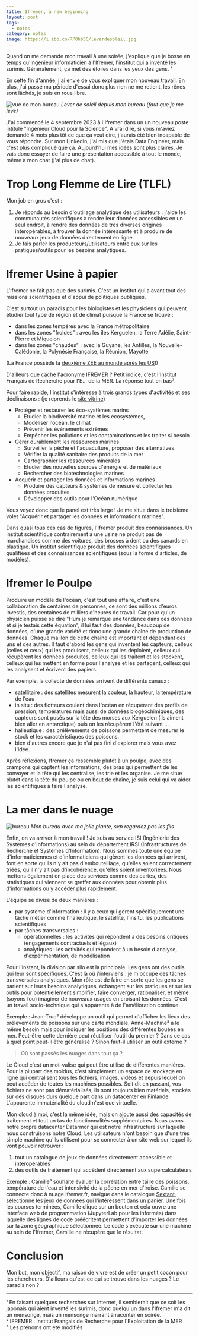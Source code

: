 ```yaml
---
title: Ifremer, a new beginning
layout: post
tags:
  - notes
category: notes
image: https://i.ibb.co/RP0hb5C/leverdesoleil.jpg
---
```


Quand on me demande mon travail à une soirée, j'explique que je bosse en temps qu'ingénieur informaticien à l'Ifremer, l'institut qui a inventé les surimis. Généralement, ça met des étoiles dans les yeux des gens. ¹

En cette fin d'année, j'ai envie de vous expliquer mon nouveau travail. En plus, j'ai passé ma période d'essai donc plus rien ne me retient, les rênes sont lâchés, je suis en roue libre.

![vue de mon bureau](https://i.ibb.co/RP0hb5C/leverdesoleil.jpg)
_Lever de soleil depuis mon bureau (faut que je me lève)_

<!--more-->

J'ai commencé le 4 septembre 2023 à l'Ifremer dans un un nouveau poste intitulé "Ingénieur Cloud pour la Science". A vrai dire, si vous m'aviez demandé 4 mois plus tôt ce que ça veut dire, j'aurais été bien incapable de vous répondre. Sur mon LinkedIn, j'ai mis que j'étais Data Engineer, mais c'est plus compliqué que ça. Aujourd'hui mes idées sont plus claires. Je vais donc essayer de faire une présentation accessible à tout le monde, même à mon chat (j'ai plus de chat).


# Trop Long Flemme de Lire (TLFL)

Mon job en gros c'est :
1. Je réponds au besoin d'outillage analytique des utilisateurs  : j'aide les communautés scientifiques à rendre leur données accessibles en un seul endroit, à rendre des données de très diverses origines interopérables, à trouver la donnée intéressante et à produire de nouveaux jeux de données directement en ligne.
2. Je fais parler les producteurs/utilisateurs entre eux sur les pratiques/outils pour les besoins analytiques. 

# Ifremer Usine à papier

L'Ifremer ne fait pas que des surimis. C'est un institut qui a avant tout des missions scientifiques et d'appui de politiques publiques.

C'est surtout un paradis pour les biologistes et les physiciens qui peuvent étudier tout type de région et de climat puisque la France se trouve :
- dans les zones tempérés avec la France métropolitaine
- dans les zones "froides" : avec les îles Kerguelen, la Terre Adélie, Saint-Pierre et Miquelon
- dans les zones "chaudes" : avec la Guyane, les Antilles, la Nouvelle-Calédonie, la Polynésie Française, la Réunion, Mayotte

(La France possède la [deuxième ZEE au monde après les US](https://fr.wikipedia.org/wiki/Zone_%C3%A9conomique_exclusive_de_la_France)!)

D'ailleurs que cache l'acronyme IFREMER ? Petit indice, c'est l'Institut Français de Recherche pour l'E... de la MER. La réponse tout en bas².

Pour faire rapide, l'institut s'intéresse à trois grands types d'activités et ses déclinaisons : (je reprends le [site vitrine](https://www.ifremer.fr/fr)) 

- Protéger et restaurer les éco-systèmes marins
    - Etudier la biodiversité marine et les écosystèmes, 
    - Modéliser l'océan, le climat
    - Prévenir les événements extrêmes
    - Empêcher les pollutions et les contaminations et les traiter si besoin
- Gérer durablement les ressources marines
    - Surveiller la pêche et l'aquaculture, proposer des alternatives
    - Vérifier la qualité sanitaire des produits de la mer
    - Cartographier les ressources minérales
    - Etudier des nouvelles sources d'énergie et de matériaux
    - Rechercher des biotechnologies marines
- Acquérir et partager les données et informations marines
    - Produire des capteurs & systèmes de mesure et collecter les données produites
    - Développer des outils pour l'Océan numérique


Vous voyez donc que le panel est très large ! Je me situe dans le troisième volet "Acquérir et partager les données et informations marines".

Dans quasi tous ces cas de figures, l'Ifremer produit des connaissances. Un institut scientifique contrairement à une usine ne produit pas de marchandises comme des voitures, des brosses à dent ou des canards en plastique. Un institut scientifique produit des données scientifiques qualifiées et des connaissances scientifiques (sous la forme d'articles, de modèles).

# Ifremer le Poulpe

Produire un modèle de l'océan, c'est tout une affaire, c'est une collaboration de centaines de personnes, ce sont des millions d'euros investis, des centaines de milliers d'heures de travail. Car pour qu'un physicien puisse se dire "Hum je remarque une tendance dans ces données et si je testais cette équation", il lui faut des données, beaucoup de données, d'une grande variété et donc une grande chaîne de production de données. Chaque maillon de cette chaîne est important et dépendant des uns et des autres. Il faut d'abord les gens qui inventent les capteurs, celleux (celles et ceux) qui les produisent, celleux qui les déploient, celleux qui récupèrent les données produites, celleux qui les traitent et les stockent, celleux qui les mettent en forme pour l'analyse et les partagent, celleux qui les analysent et écrivent des papiers.

Par exemple, la collecte de données arrivent de différents canaux : 
- satellitaire : des satellites mesurent la couleur, la hauteur, la température de l'eau
- in situ : des flotteurs coulent dans l'océan en récupérant des profils de pression, températures mais aussi de données biogéochimiques, des capteurs sont posés sur la tête des morses aux Kerguelen (ils aiment bien aller en antarctique) puis on les récupèrent l'été suivant ...
- halieutique : des prélèvements de poissons permettent de mesurer le stock et les caractéristiques des poissons.
- bien d'autres encore que je n'ai pas fini d'explorer mais vous avez l'idée.

Après réflexions, Ifremer ça ressemble plutôt à un poulpe, avec des crampons qui captent les informations, des bras qui permettent de les convoyer et la tête qui les centralise, les trie et les organise.
Je me situe plutôt dans la tête du poulpe ou en bout de chaîne, je suis celui qui va aider les scientifiques à faire l'analyse. 

# La mer dans le nuage

![bureau](https://i.ibb.co/VM6Zmg1/bureau.jpg)
_Mon bureau avec ma jolie plante, svp regardez pas les fils_

Enfin, on va arriver à mon travail ! Je suis au service ISI (Ingénierie des Systèmes d'Informations) au sein du département IRSI (Infrastructures de Recherche et Systèmes d'Information). Nous sommes toute une équipe d'informaticiennes et d'informaticiens qui gèrent les données qui arrivent, font en sorte qu'ils n'y ait pas d'embouteillage, qu'elles soient correctement triées, qu'il n'y ait pas d'incohérence, qu'elles soient inventoriées. Nous mettons également en place des services comme des cartes, des statistiques qui viennent se greffer aux données pour obtenir plus d'informations ou y accéder plus rapidement.

L'équipe se divise de deux manières :
- par système d'information : il y a ceux qui gèrent spécifiquement une tâche métier comme l'halieutique, le satellite, l'insitu, les publications scientifiques
- par tâches transversales : 
    - opérationnelles : les activités qui répondent à des besoins critiques (engagements contractuels et légaux)
    - analytiques : les activités qui répondent à un besoin d'analyse, d'expérimentation, de modélisation

Pour l'instant, la division par silo est la principale. Les gens ont des outils qui leur sont spécifiques. C'est là où j'interviens : je m'occupe des tâches transversales analytiques.
Mon rôle est de faire en sorte que les gens se parlent sur leurs besoins analytiques, échangent sur les pratiques et sur les outils pour potentiellement simplifier, faire converger, rationaliser, et même (soyons fou) imaginer de nouveaux usages en croisant les données. C'est un travail socio-technique qui s'apparente à de l'amélioration continue.

Exemple : Jean-Truc³ développe un outil qui permet d'afficher les lieux des prélèvements de poissons sur une carte mondiale. Anne-Machine³ a le même besoin mais pour indiquer les positions des différentes bouées en mer. Peut-être cette dernière peut réutiliser l'outil du premier ? Dans ce cas à quel point peut-il être généralisé ? Sinon faut-il utiliser un outil externe ? 

> Où sont passés les nuages dans tout ça ?

Le Cloud c'est un mot-valise qui peut être utilisé de différentes manières. Pour la plupart des moldus, c'est simplement un espace de stockage en ligne qui centralisent tous les fichiers, images, vidéos et depuis lequel on peut accéder de toutes les machines possibles. Soit dit en passant, vos fichiers ne sont pas dématérialisés, ils sont toujours bien matériels, stockés sur des disques durs quelque part dans un datacenter en Finlande. L'apparente immatérialité du cloud n'est que virtuelle.

Mon cloud à moi, c'est la même idée, mais on ajoute aussi des capacités de traitement et tout un tas de fonctionnalités supplémentaires. Nous avons notre propre datacenter Datarmor qui est notre infrastructure sur laquelle nous construisons notre Cloud. Les utilisateurs n'ont besoin que d'une très simple machine qu'ils utilisent pour se connecter à un site web sur lequel ils vont pouvoir retrouver :
1. tout un catalogue de jeux de données directement accessible et interopérables  
2. des outils de traitement qui accèdent directement aux supercalculateurs

Exemple : Camille³ souhaite évaluer la corrélation entre taille des poissons, température de l'eau et intensivité de la pêche en mer d'Iroise. Camille se connecte donc à nuage.ifremer.fr, navigue dans le catalogue [Sextant](https://sextant.ifremer.fr/), sélectionne les jeux de données qui l'intéressent dans un panier. Une fois les courses terminées, Camille clique sur un bouton et cela ouvre une interface web de programmation (JupyterLab pour les informés) dans laquelle des lignes de code préécritent permettent d'importer les données sur la zone géographique sélectionnée. Le code s'exécute sur une machine au sein de l'Ifremer, Camille ne récupère que le résultat.

# Conclusion 

Mon but, mon objectif, ma raison de vivre est de créer un petit cocon pour les chercheurs. D'ailleurs qu'est-ce qui se trouve dans les nuages ? Le paradis non ?


---

¹ En faisant quelques recherches sur Internet, il semblerait que ce soit les japonais qui aient inventé les surimis, donc quelqu'un dans l'Ifremer m'a dit un mensonge, mais un mensonge marrant à raconter en soirée.  
² IFREMER : Institut Français de Recherche pour l'Exploitation de la MER  
³ Les prénoms ont été modifiés